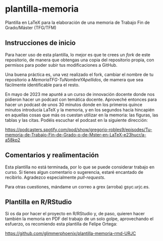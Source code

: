 # plantilla-memoria
Plantilla en LaTeX para la elaboración de una memoria de Trabajo Fin de Grado/Máster (TFG/TFM)

## Instrucciones de inicio

Para hacer uso de esta plantilla, lo mejor es que te crees un <i>fork</i> de este repositorio, de manera que obtengas una copia del repositorio propia, con permisos para poder subir tus modificaciones a GitHub.

Una buena práctica es, una vez realizado el fork, cambiar el nombre de tu repositorio a <i>MemoriaTFG-TuNombreYApellidos</i>, de mamera que sea fácilmente identificable para el resto.

En mayo de 2023 me apunté a un curso de innovación docente donde nos pidieron hacer un podcast con temática docente. Aproveché entonces para hacer un podcast de unos 30 minutos donde en los primeros quince minutos introducía LaTeX y la memoria, y en los segundos hacía hincapién en aquellas cosas que más os cuestan utilizar en la memoria: las figuras, las tablas y las citas. Podéis escuchar el podcast en la siguiente dirección:

https://podcasters.spotify.com/pod/show/gregorio-robles9/episodes/Tu-memoria-de-Trabajo-Fin-de-Grado-o-de-Mster-en-LaTeX-e23hucr/a-a58kp2

## Comentarios y realimentación

Esta plantilla no está terminada, por lo que se puede considerar trabajo en curso. Si tienes algun comentario o sugerencia, estaré encantado de recibirlo. Agradezco especialmente <i>pull-requests</i>.

Para otras cuestiones, mándame un correo a grex (arroba) gsyc.urjc.es.

## Plantilla en R/RStudio

Si os da por hacer el proyecto en R/RStudio y, de paso, quieren hacer también la memoria en PDF del trabajo de un solo golpe, aprovechando el esfuerzo, os recomiendo esta plantilla de Felipe Ortega:

https://github.com/glimmerphoenix/plantilla-memoria-rmd-URJC